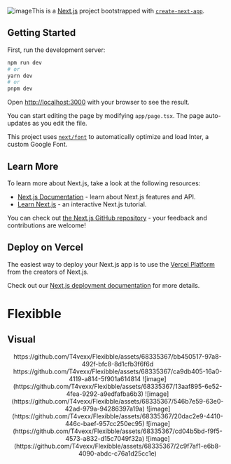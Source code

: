 ![image](https://github.com/T4vexx/Flexibble/assets/68335367/f8071e73-0329-4852-aece-41cf2e493e51)This is a [Next.js](https://nextjs.org/) project bootstrapped with [`create-next-app`](https://github.com/vercel/next.js/tree/canary/packages/create-next-app).

## Getting Started

First, run the development server:

```bash
npm run dev
# or
yarn dev
# or
pnpm dev
```

Open [http://localhost:3000](http://localhost:3000) with your browser to see the result.

You can start editing the page by modifying `app/page.tsx`. The page auto-updates as you edit the file.

This project uses [`next/font`](https://nextjs.org/docs/basic-features/font-optimization) to automatically optimize and load Inter, a custom Google Font.

## Learn More

To learn more about Next.js, take a look at the following resources:

- [Next.js Documentation](https://nextjs.org/docs) - learn about Next.js features and API.
- [Learn Next.js](https://nextjs.org/learn) - an interactive Next.js tutorial.

You can check out [the Next.js GitHub repository](https://github.com/vercel/next.js/) - your feedback and contributions are welcome!

## Deploy on Vercel

The easiest way to deploy your Next.js app is to use the [Vercel Platform](https://vercel.com/new?utm_medium=default-template&filter=next.js&utm_source=create-next-app&utm_campaign=create-next-app-readme) from the creators of Next.js.

Check out our [Next.js deployment documentation](https://nextjs.org/docs/deployment) for more details.
# Flexibble

## Visual 
<div align="center">
  https://github.com/T4vexx/Flexibble/assets/68335367/bb450517-97a8-492f-bfc8-8d1cfb3f6f6d
  https://github.com/T4vexx/Flexibble/assets/68335367/ca9db405-16a0-4119-a814-5f901a614814
  ![image](https://github.com/T4vexx/Flexibble/assets/68335367/13aaf895-6e52-4fea-9292-a9edfafba6b3)
  ![image](https://github.com/T4vexx/Flexibble/assets/68335367/546b7e59-63e0-42ad-979a-94286397a19a)
  ![image](https://github.com/T4vexx/Flexibble/assets/68335367/20dac2e9-4410-446c-baef-957cc250ec95)
  ![image](https://github.com/T4vexx/Flexibble/assets/68335367/cd04b5bd-f9f5-4573-a832-d15c7049f32a)
  ![image](https://github.com/T4vexx/Flexibble/assets/68335367/2c9f7af1-e6b8-4090-abdc-c76a1d25cc1e)
</div>
